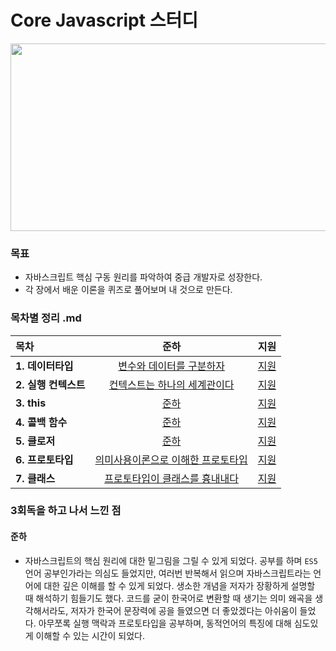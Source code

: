 # Core Javascript 스터디
<p align='center'><img src="https://user-images.githubusercontent.com/76730867/136645376-0734e6da-bf01-462d-996e-556f9fd4dabf.png" width="600" height="300"/></center></p>

### 목표
- 자바스크립트 핵심 구동 원리를 파악하여 중급 개발자로 성장한다.
- 각 장에서 배운 이론을 퀴즈로 풀어보며 내 것으로 만든다.

### 목차별 정리 .md

|목차|준하|지원|
|:--------|:--------:|:--------:|
|**1. 데이터타입**|[변수와 데이터를 구분하자][junha-01]| [지원][jiwon-01]|
|**2. 실행 컨텍스트**|[컨텍스트는 하나의 세계관이다][junha-02]| [지원][jiwon-02]|
|**3. this**|[준하][junha-03]| [지원][jiwon-03]|
|**4. 콜백 함수**|[준하][junha-04]| [지원][jiwon-04]|
|**5. 클로저**|[준하][junha-05]| [지원][jiwon-05]|
|**6. 프로토타입**|[의미사용이론으로 이해한 프로토타입][junha-06]| [지원][jiwon-06]|
|**7. 클래스**|[프로토타입이 클래스를 흉내내다][junha-07]| [지원][jiwon-07]|

[junha-01]:https://github.com/projectkorea/study-javascript-core/tree/main/1%EC%A3%BC%EC%B0%A8%20%EB%8D%B0%EC%9D%B4%ED%84%B0%ED%83%80%EC%9E%85/%EC%A4%80%ED%95%98
[junha-02]:https://github.com/projectkorea/study-javascript-core/tree/main/2%EC%A3%BC%EC%B0%A8%20%EC%8B%A4%ED%96%89%EC%BB%A8%ED%85%8D%EC%8A%A4%ED%8A%B8/%EC%A4%80%ED%95%98
[junha-03]:https://github.com/projectkorea/study-javascript-core/tree/main/3%EC%A3%BC%EC%B0%A8%20this/%EC%A4%80%ED%95%98
[junha-04]:https://github.com/projectkorea/study-javascript-core/tree/main/4%EC%A3%BC%EC%B0%A8%20%EC%BD%9C%EB%B0%B1%20%ED%95%A8%EC%88%98/%EC%A4%80%ED%95%98
[junha-05]:https://github.com/projectkorea/study-javascript-core/tree/main/5%EC%A3%BC%EC%B0%A8%20%ED%81%B4%EB%A1%9C%EC%A0%80/%EC%A4%80%ED%95%98
[junha-06]:https://github.com/projectkorea/study-javascript-core/tree/main/6%EC%A3%BC%EC%B0%A8%20%ED%94%84%EB%A1%9C%ED%86%A0%ED%83%80%EC%9E%85/%EC%A4%80%ED%95%98 
[junha-07]:https://github.com/projectkorea/study-javascript-core/tree/main/7%EC%A3%BC%EC%B0%A8%20%ED%81%B4%EB%9E%98%EC%8A%A4/%EC%A4%80%ED%95%98
[jiwon-01]:https://github.com/projectkorea/study-javascript-core/tree/main/1%EC%A3%BC%EC%B0%A8%20%EB%8D%B0%EC%9D%B4%ED%84%B0%ED%83%80%EC%9E%85/%EC%A7%80%EC%9B%90
[jiwon-02]:https://github.com/projectkorea/study-javascript-core/tree/main/2%EC%A3%BC%EC%B0%A8%20%EC%8B%A4%ED%96%89%EC%BB%A8%ED%85%8D%EC%8A%A4%ED%8A%B8/%EC%A7%80%EC%9B%90
[jiwon-03]:https://github.com/projectkorea/study-javascript-core/tree/main/3%EC%A3%BC%EC%B0%A8%20this/%EC%A7%80%EC%9B%90
[jiwon-04]:https://github.com/projectkorea/study-javascript-core/tree/main/4%EC%A3%BC%EC%B0%A8%20%EC%BD%9C%EB%B0%B1%20%ED%95%A8%EC%88%98/%EC%A7%80%EC%9B%90
[jiwon-05]:https://github.com/projectkorea/study-javascript-core/tree/main/5%EC%A3%BC%EC%B0%A8%20%ED%81%B4%EB%A1%9C%EC%A0%80/%EC%A7%80%EC%9B%90
[jiwon-06]:https://github.com/projectkorea/study-javascript-core/tree/main/6%EC%A3%BC%EC%B0%A8%20%ED%94%84%EB%A1%9C%ED%86%A0%ED%83%80%EC%9E%85/%EC%A7%80%EC%9B%90
[jiwon-07]:https://github.com/projectkorea/study-javascript-core/tree/main/7%EC%A3%BC%EC%B0%A8%20%ED%81%B4%EB%9E%98%EC%8A%A4/%EC%A7%80%EC%9B%90

### 3회독을 하고 나서 느낀 점

#### 준하
- 자바스크립트의 핵심 원리에 대한 밑그림을 그릴 수 있게 되었다. 공부를 하며 `ES5` 언어 공부인가라는 의심도 들었지만, 여러번 반복해서 읽으며 자바스크립트라는 언어에 대한 깊은 이해를 할 수 있게 되었다. 생소한 개념을 저자가 장황하게 설명할 때 해석하기 힘들기도 했다. 코드를 굳이 한국어로 변환할 때 생기는 의미 왜곡을 생각해서라도, 저자가 한국어 문장력에 공을 들였으면 더 좋았겠다는 아쉬움이 들었다. 아무쪼록 실행 맥락과 프로토타입을 공부하며, 동적언어의 특징에 대해 심도있게 이해할 수 있는 시간이 되었다.